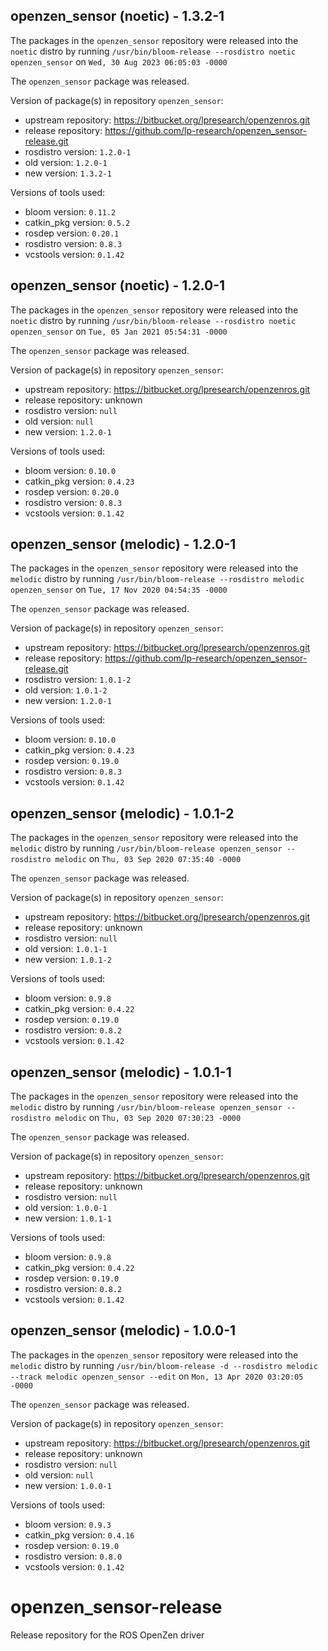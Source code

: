 ## openzen_sensor (noetic) - 1.3.2-1

The packages in the `openzen_sensor` repository were released into the `noetic` distro by running `/usr/bin/bloom-release --rosdistro noetic openzen_sensor` on `Wed, 30 Aug 2023 06:05:03 -0000`

The `openzen_sensor` package was released.

Version of package(s) in repository `openzen_sensor`:

- upstream repository: https://bitbucket.org/lpresearch/openzenros.git
- release repository: https://github.com/lp-research/openzen_sensor-release.git
- rosdistro version: `1.2.0-1`
- old version: `1.2.0-1`
- new version: `1.3.2-1`

Versions of tools used:

- bloom version: `0.11.2`
- catkin_pkg version: `0.5.2`
- rosdep version: `0.20.1`
- rosdistro version: `0.8.3`
- vcstools version: `0.1.42`


## openzen_sensor (noetic) - 1.2.0-1

The packages in the `openzen_sensor` repository were released into the `noetic` distro by running `/usr/bin/bloom-release --rosdistro noetic openzen_sensor` on `Tue, 05 Jan 2021 05:54:31 -0000`

The `openzen_sensor` package was released.

Version of package(s) in repository `openzen_sensor`:

- upstream repository: https://bitbucket.org/lpresearch/openzenros.git
- release repository: unknown
- rosdistro version: `null`
- old version: `null`
- new version: `1.2.0-1`

Versions of tools used:

- bloom version: `0.10.0`
- catkin_pkg version: `0.4.23`
- rosdep version: `0.20.0`
- rosdistro version: `0.8.3`
- vcstools version: `0.1.42`


## openzen_sensor (melodic) - 1.2.0-1

The packages in the `openzen_sensor` repository were released into the `melodic` distro by running `/usr/bin/bloom-release --rosdistro melodic openzen_sensor` on `Tue, 17 Nov 2020 04:54:35 -0000`

The `openzen_sensor` package was released.

Version of package(s) in repository `openzen_sensor`:

- upstream repository: https://bitbucket.org/lpresearch/openzenros.git
- release repository: https://github.com/lp-research/openzen_sensor-release.git
- rosdistro version: `1.0.1-2`
- old version: `1.0.1-2`
- new version: `1.2.0-1`

Versions of tools used:

- bloom version: `0.10.0`
- catkin_pkg version: `0.4.23`
- rosdep version: `0.19.0`
- rosdistro version: `0.8.3`
- vcstools version: `0.1.42`


## openzen_sensor (melodic) - 1.0.1-2

The packages in the `openzen_sensor` repository were released into the `melodic` distro by running `/usr/bin/bloom-release openzen_sensor --rosdistro melodic` on `Thu, 03 Sep 2020 07:35:40 -0000`

The `openzen_sensor` package was released.

Version of package(s) in repository `openzen_sensor`:

- upstream repository: https://bitbucket.org/lpresearch/openzenros.git
- release repository: unknown
- rosdistro version: `null`
- old version: `1.0.1-1`
- new version: `1.0.1-2`

Versions of tools used:

- bloom version: `0.9.8`
- catkin_pkg version: `0.4.22`
- rosdep version: `0.19.0`
- rosdistro version: `0.8.2`
- vcstools version: `0.1.42`


## openzen_sensor (melodic) - 1.0.1-1

The packages in the `openzen_sensor` repository were released into the `melodic` distro by running `/usr/bin/bloom-release openzen_sensor --rosdistro melodic` on `Thu, 03 Sep 2020 07:30:23 -0000`

The `openzen_sensor` package was released.

Version of package(s) in repository `openzen_sensor`:

- upstream repository: https://bitbucket.org/lpresearch/openzenros.git
- release repository: unknown
- rosdistro version: `null`
- old version: `1.0.0-1`
- new version: `1.0.1-1`

Versions of tools used:

- bloom version: `0.9.8`
- catkin_pkg version: `0.4.22`
- rosdep version: `0.19.0`
- rosdistro version: `0.8.2`
- vcstools version: `0.1.42`


## openzen_sensor (melodic) - 1.0.0-1

The packages in the `openzen_sensor` repository were released into the `melodic` distro by running `/usr/bin/bloom-release -d --rosdistro melodic --track melodic openzen_sensor --edit` on `Mon, 13 Apr 2020 03:20:05 -0000`

The `openzen_sensor` package was released.

Version of package(s) in repository `openzen_sensor`:

- upstream repository: https://bitbucket.org/lpresearch/openzenros.git
- release repository: unknown
- rosdistro version: `null`
- old version: `null`
- new version: `1.0.0-1`

Versions of tools used:

- bloom version: `0.9.3`
- catkin_pkg version: `0.4.16`
- rosdep version: `0.19.0`
- rosdistro version: `0.8.0`
- vcstools version: `0.1.42`


# openzen_sensor-release
Release repository for the ROS OpenZen driver
